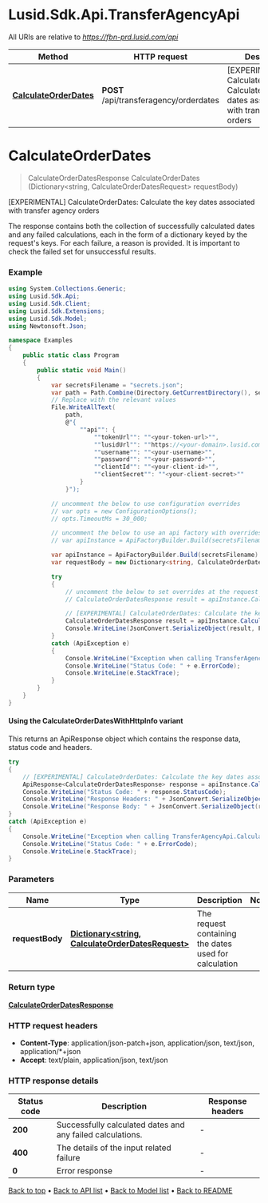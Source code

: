 # Lusid.Sdk.Api.TransferAgencyApi

All URIs are relative to *https://fbn-prd.lusid.com/api*

| Method | HTTP request | Description |
|--------|--------------|-------------|
| [**CalculateOrderDates**](TransferAgencyApi.md#calculateorderdates) | **POST** /api/transferagency/orderdates | [EXPERIMENTAL] CalculateOrderDates: Calculate the key dates associated with transfer agency orders |

<a id="calculateorderdates"></a>
# **CalculateOrderDates**
> CalculateOrderDatesResponse CalculateOrderDates (Dictionary<string, CalculateOrderDatesRequest> requestBody)

[EXPERIMENTAL] CalculateOrderDates: Calculate the key dates associated with transfer agency orders

The response contains both the collection of successfully calculated dates and any failed calculations,  each in the form of a dictionary keyed by the request's keys.  For each failure, a reason is provided. It is important to check the failed set for unsuccessful results.

### Example
```csharp
using System.Collections.Generic;
using Lusid.Sdk.Api;
using Lusid.Sdk.Client;
using Lusid.Sdk.Extensions;
using Lusid.Sdk.Model;
using Newtonsoft.Json;

namespace Examples
{
    public static class Program
    {
        public static void Main()
        {
            var secretsFilename = "secrets.json";
            var path = Path.Combine(Directory.GetCurrentDirectory(), secretsFilename);
            // Replace with the relevant values
            File.WriteAllText(
                path, 
                @"{
                    ""api"": {
                        ""tokenUrl"": ""<your-token-url>"",
                        ""lusidUrl"": ""https://<your-domain>.lusid.com/api"",
                        ""username"": ""<your-username>"",
                        ""password"": ""<your-password>"",
                        ""clientId"": ""<your-client-id>"",
                        ""clientSecret"": ""<your-client-secret>""
                    }
                }");

            // uncomment the below to use configuration overrides
            // var opts = new ConfigurationOptions();
            // opts.TimeoutMs = 30_000;

            // uncomment the below to use an api factory with overrides
            // var apiInstance = ApiFactoryBuilder.Build(secretsFilename, opts: opts).Api<TransferAgencyApi>();

            var apiInstance = ApiFactoryBuilder.Build(secretsFilename).Api<TransferAgencyApi>();
            var requestBody = new Dictionary<string, CalculateOrderDatesRequest>(); // Dictionary<string, CalculateOrderDatesRequest> | The request containing the dates used for calculation

            try
            {
                // uncomment the below to set overrides at the request level
                // CalculateOrderDatesResponse result = apiInstance.CalculateOrderDates(requestBody, opts: opts);

                // [EXPERIMENTAL] CalculateOrderDates: Calculate the key dates associated with transfer agency orders
                CalculateOrderDatesResponse result = apiInstance.CalculateOrderDates(requestBody);
                Console.WriteLine(JsonConvert.SerializeObject(result, Formatting.Indented));
            }
            catch (ApiException e)
            {
                Console.WriteLine("Exception when calling TransferAgencyApi.CalculateOrderDates: " + e.Message);
                Console.WriteLine("Status Code: " + e.ErrorCode);
                Console.WriteLine(e.StackTrace);
            }
        }
    }
}
```

#### Using the CalculateOrderDatesWithHttpInfo variant
This returns an ApiResponse object which contains the response data, status code and headers.

```csharp
try
{
    // [EXPERIMENTAL] CalculateOrderDates: Calculate the key dates associated with transfer agency orders
    ApiResponse<CalculateOrderDatesResponse> response = apiInstance.CalculateOrderDatesWithHttpInfo(requestBody);
    Console.WriteLine("Status Code: " + response.StatusCode);
    Console.WriteLine("Response Headers: " + JsonConvert.SerializeObject(response.Headers, Formatting.Indented));
    Console.WriteLine("Response Body: " + JsonConvert.SerializeObject(response.Data, Formatting.Indented));
}
catch (ApiException e)
{
    Console.WriteLine("Exception when calling TransferAgencyApi.CalculateOrderDatesWithHttpInfo: " + e.Message);
    Console.WriteLine("Status Code: " + e.ErrorCode);
    Console.WriteLine(e.StackTrace);
}
```

### Parameters

| Name | Type | Description | Notes |
|------|------|-------------|-------|
| **requestBody** | [**Dictionary&lt;string, CalculateOrderDatesRequest&gt;**](CalculateOrderDatesRequest.md) | The request containing the dates used for calculation |  |

### Return type

[**CalculateOrderDatesResponse**](CalculateOrderDatesResponse.md)

### HTTP request headers

 - **Content-Type**: application/json-patch+json, application/json, text/json, application/*+json
 - **Accept**: text/plain, application/json, text/json


### HTTP response details
| Status code | Description | Response headers |
|-------------|-------------|------------------|
| **200** | Successfully calculated dates and any failed calculations. |  -  |
| **400** | The details of the input related failure |  -  |
| **0** | Error response |  -  |

[Back to top](#) &#8226; [Back to API list](../README.md#documentation-for-api-endpoints) &#8226; [Back to Model list](../README.md#documentation-for-models) &#8226; [Back to README](../README.md)

